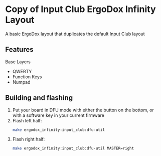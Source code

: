 # Copy of Input Club ErgoDox Infinity Layout

A basic ErgoDox layout that duplicates the default Input Club layout

## Features

Base Layers

- QWERTY
- Function Keys
- Numpad

## Building and flashing

1. Put your board in DFU mode with either the button on the bottom, or with a software key in your current firmware
2. Flash left half:
    ```bash
    make ergodox_infinity:input_club:dfu-util
    ```
3. Flash right half:
    ```bash
    make ergodox_infinity:input_club:dfu-util MASTER=right
    ```

